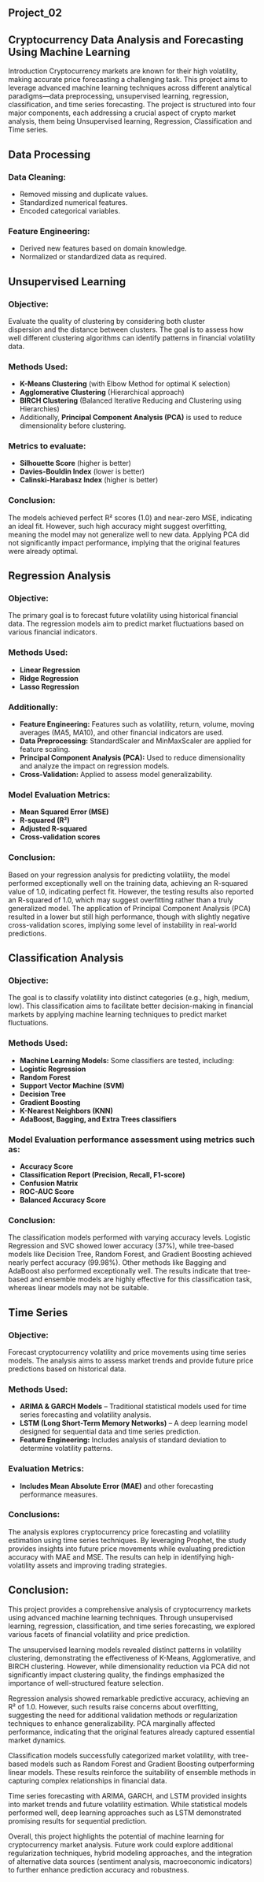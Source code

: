 ## Project_02

## Cryptocurrency Data Analysis and Forecasting Using Machine Learning
Introduction Cryptocurrency markets are known for their high volatility, making accurate price forecasting a challenging task. This project aims to leverage advanced machine learning techniques across different analytical paradigms—data preprocessing, unsupervised learning, regression, classification, and time series forecasting. The project is structured into four major components, each addressing a crucial aspect of crypto market analysis, them being Unsupervised learning, Regression, Classification and Time series.


## Data Processing

### Data Cleaning:
- Removed missing and duplicate values.
- Standardized numerical features.
- Encoded categorical variables.

### Feature Engineering:
- Derived new features based on domain knowledge.
- Normalized or standardized data as required.


## Unsupervised Learning

### Objective:
Evaluate the quality of clustering by considering both cluster dispersion and the distance between clusters. The goal is to assess how well different clustering algorithms can identify patterns in financial volatility data.

### Methods Used:
- **K-Means Clustering** (with Elbow Method for optimal K selection)
- **Agglomerative Clustering** (Hierarchical approach)
- **BIRCH Clustering** (Balanced Iterative Reducing and Clustering using Hierarchies)
- Additionally, **Principal Component Analysis (PCA)** is used to reduce dimensionality before clustering.

### Metrics to evaluate:
- **Silhouette Score** (higher is better)
- **Davies-Bouldin Index** (lower is better)
- **Calinski-Harabasz Index** (higher is better)

### Conclusion:
The models achieved perfect R² scores (1.0) and near-zero MSE, indicating an ideal fit. However, such high accuracy might suggest overfitting, meaning the model may not generalize well to new data. Applying PCA did not significantly impact performance, implying that the original features were already optimal.


## Regression Analysis

### Objective:
The primary goal is to forecast future volatility using historical financial data. The regression models aim to predict market fluctuations based on various financial indicators.

### Methods Used:
- **Linear Regression**
- **Ridge Regression**
- **Lasso Regression**

### Additionally:
- **Feature Engineering:** Features such as volatility, return, volume, moving averages (MA5, MA10), and other financial indicators are used.
- **Data Preprocessing:** StandardScaler and MinMaxScaler are applied for feature scaling.
- **Principal Component Analysis (PCA):** Used to reduce dimensionality and analyze the impact on regression models.
- **Cross-Validation:** Applied to assess model generalizability.

### Model Evaluation Metrics:
- **Mean Squared Error (MSE)**
- **R-squared (R²)**
- **Adjusted R-squared**
- **Cross-validation scores**

### Conclusion:
Based on your regression analysis for predicting volatility, the model performed exceptionally well on the training data, achieving an R-squared value of 1.0, indicating perfect fit. However, the testing results also reported an R-squared of 1.0, which may suggest overfitting rather than a truly generalized model. The application of Principal Component Analysis (PCA) resulted in a lower but still high performance, though with slightly negative cross-validation scores, implying some level of instability in real-world predictions. 


## Classification Analysis

### Objective: 
The goal is to classify volatility into distinct categories (e.g., high, medium, low). This classification aims to facilitate better decision-making in financial markets by applying machine learning techniques to predict market fluctuations.

### Methods Used:
- **Machine Learning Models:** Some classifiers are tested, including:
- **Logistic Regression**
- **Random Forest**
- **Support Vector Machine (SVM)**
- **Decision Tree**
- **Gradient Boosting**
- **K-Nearest Neighbors (KNN)**
- **AdaBoost, Bagging, and Extra Trees classifiers**

### Model Evaluation performance assessment using metrics such as:
- **Accuracy Score**
- **Classification Report (Precision, Recall, F1-score)**
- **Confusion Matrix**
- **ROC-AUC Score**
- **Balanced Accuracy Score**

### Conclusion:
The classification models performed with varying accuracy levels. Logistic Regression and SVC showed lower accuracy (37%), while tree-based models like Decision Tree, Random Forest, and Gradient Boosting achieved nearly perfect accuracy (99.98%). Other methods like Bagging and AdaBoost also performed exceptionally well. The results indicate that tree-based and ensemble models are highly effective for this classification task, whereas linear models may not be suitable.



## Time Series

### Objective: 
Forecast cryptocurrency volatility and price movements using time series models. The analysis aims to assess market trends and provide future price predictions based on historical data.

### Methods Used:
- **ARIMA & GARCH Models** – Traditional statistical models used for time series forecasting and volatility analysis.
- **LSTM (Long Short-Term Memory Networks)** – A deep learning model designed for sequential data and time series prediction.
- **Feature Engineering:** Includes analysis of standard deviation to determine volatility patterns.

### Evaluation Metrics:
- **Includes Mean Absolute Error (MAE)** and other forecasting performance measures.

### Conclusions:
The analysis explores cryptocurrency price forecasting and volatility estimation using time series techniques. By leveraging Prophet, the study provides insights into future price movements while evaluating prediction accuracy with MAE and MSE. The results can help in identifying high-volatility assets and improving trading strategies.


## Conclusion:
This project provides a comprehensive analysis of cryptocurrency markets using advanced machine learning techniques. Through unsupervised learning, regression, classification, and time series forecasting, we explored various facets of financial volatility and price prediction.

The unsupervised learning models revealed distinct patterns in volatility clustering, demonstrating the effectiveness of K-Means, Agglomerative, and BIRCH clustering. However, while dimensionality reduction via PCA did not significantly impact clustering quality, the findings emphasized the importance of well-structured feature selection.

Regression analysis showed remarkable predictive accuracy, achieving an R² of 1.0. However, such results raise concerns about overfitting, suggesting the need for additional validation methods or regularization techniques to enhance generalizability. PCA marginally affected performance, indicating that the original features already captured essential market dynamics.

Classification models successfully categorized market volatility, with tree-based models such as Random Forest and Gradient Boosting outperforming linear models. These results reinforce the suitability of ensemble methods in capturing complex relationships in financial data.

Time series forecasting with ARIMA, GARCH, and LSTM provided insights into market trends and future volatility estimation. While statistical models performed well, deep learning approaches such as LSTM demonstrated promising results for sequential prediction.

Overall, this project highlights the potential of machine learning for cryptocurrency market analysis. Future work could explore additional regularization techniques, hybrid modeling approaches, and the integration of alternative data sources (sentiment analysis, macroeconomic indicators) to further enhance prediction accuracy and robustness.

